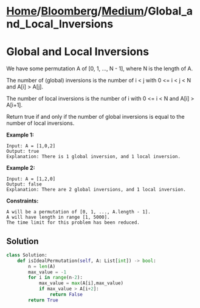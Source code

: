 # [Home](./../..)/[Bloomberg](./..)/[Medium](./)/Global_and_Local_Inversions
<h1>Global and Local Inversions</h1>

<p>
We have some permutation A of [0, 1, ..., N - 1], where N is the length of A.

The number of (global) inversions is the number of i < j with 0 <= i < j < N and A[i] > A[j].

The number of local inversions is the number of i with 0 <= i < N and A[i] > A[i+1].

Return true if and only if the number of global inversions is equal to the number of local inversions.

</p>

<b>Example 1:</b>

    Input: A = [1,0,2]
    Output: true
    Explanation: There is 1 global inversion, and 1 local inversion.
    
<b>Example 2:</b>

    Input: A = [1,2,0]
    Output: false
    Explanation: There are 2 global inversions, and 1 local inversion.
 
<b>Constraints:</b>

    A will be a permutation of [0, 1, ..., A.length - 1].
    A will have length in range [1, 5000].
    The time limit for this problem has been reduced.

<h2>Solution</h2>

```python
class Solution:
    def isIdealPermutation(self, A: List[int]) -> bool:
        n = len(A)
        max_value = -1
        for i in range(n-2):
            max_value = max(A[i],max_value)
            if max_value > A[i+2]:
                return False
        return True
```
